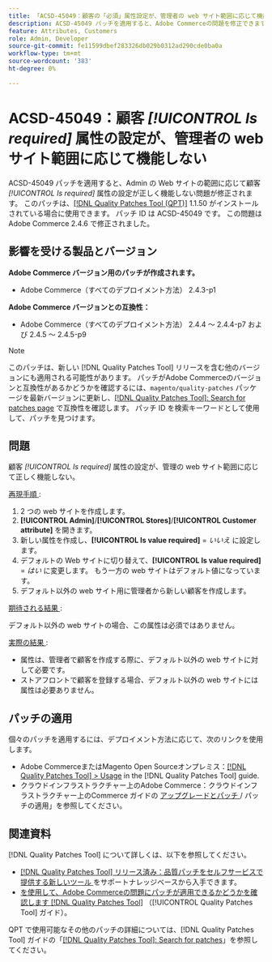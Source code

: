```yaml
---
title: 「ACSD-45049：顧客の「必須」属性設定が、管理者の web サイト範囲に応じて機能しない」
description: ACSD-45049 パッチを適用すると、Adobe Commerceの問題を修正できます。この問題では、管理者の Web サイトの範囲に応じて顧客の「[!UICONTROL Is required]」属性が適切に上書きされません。
feature: Attributes, Customers
role: Admin, Developer
source-git-commit: fe11599dbef283326db029b0312ad290cde0ba0a
workflow-type: tm+mt
source-wordcount: '383'
ht-degree: 0%

---
```


# ACSD-45049：顧客 *[!UICONTROL Is required]* 属性の設定が、管理者の web サイト範囲に応じて機能しない

ACSD-45049 パッチを適用すると、Admin の Web サイトの範囲に応じて顧客 *[!UICONTROL Is required]* 属性の設定が正しく機能しない問題が修正されます。 このパッチは、[[!DNL Quality Patches Tool (QPT)]](/help/tools/quality-patches-tool/usage.md) 1.1.50 がインストールされている場合に使用できます。 パッチ ID は ACSD-45049 です。 この問題はAdobe Commerce 2.4.6 で修正されました。

## 影響を受ける製品とバージョン

**Adobe Commerce バージョン用のパッチが作成されます。**

* Adobe Commerce（すべてのデプロイメント方法） 2.4.3-p1

**Adobe Commerce バージョンとの互換性：**

* Adobe Commerce（すべてのデプロイメント方法） 2.4.4 ～ 2.4.4-p7 および 2.4.5 ～ 2.4.5-p9

>[!NOTE]
>
>このパッチは、新しい [!DNL Quality Patches Tool] リリースを含む他のバージョンにも適用される可能性があります。 パッチがAdobe Commerceのバージョンと互換性があるかどうかを確認するには、`magento/quality-patches` パッケージを最新バージョンに更新し、[[!DNL Quality Patches Tool]: Search for patches page](https://experienceleague.adobe.com/tools/commerce-quality-patches/index.html) で互換性を確認します。 パッチ ID を検索キーワードとして使用して、パッチを見つけます。

## 問題

顧客 *[!UICONTROL Is required]* 属性の設定が、管理の web サイト範囲に応じて正しく機能しない。

<u> 再現手順 </u>:

1. 2 つの web サイトを作成します。
1. **[!UICONTROL Admin]**/**[!UICONTROL Stores]**/**[!UICONTROL Customer attribute]** を開きます。
1. 新しい属性を作成し、**[!UICONTROL Is value required]** = *いいえ* に設定します。
1. デフォルトの Web サイトに切り替えて、**[!UICONTROL Is value required]** = *はい* に変更します。 もう一方の web サイトはデフォルト値になっています。
1. デフォルト以外の web サイト用に管理者から新しい顧客を作成します。

<u> 期待される結果 </u>:

デフォルト以外の web サイトの場合、この属性は必須ではありません。

<u> 実際の結果 </u>:

* 属性は、管理者で顧客を作成する際に、デフォルト以外の web サイトに対して必要です。
* ストアフロントで顧客を登録する場合、デフォルト以外の web サイトには属性は必要ありません。

## パッチの適用

個々のパッチを適用するには、デプロイメント方法に応じて、次のリンクを使用します。

* Adobe CommerceまたはMagento Open Sourceオンプレミス：[[!DNL Quality Patches Tool] > Usage](/help/tools/quality-patches-tool/usage.md) in the [!DNL Quality Patches Tool] guide.
* クラウドインフラストラクチャー上のAdobe Commerce：クラウドインフラストラクチャー上のCommerce ガイドの [ アップグレードとパッチ ](https://experienceleague.adobe.com/docs/commerce-cloud-service/user-guide/develop/upgrade/apply-patches.html)/ パッチの適用」を参照してください。

## 関連資料

[!DNL Quality Patches Tool] について詳しくは、以下を参照してください。

* [[!DNL Quality Patches Tool]  リリース済み：品質パッチをセルフサービスで提供する新しいツール ](https://experienceleague.adobe.com/en/docs/commerce-knowledge-base/kb/announcements/commerce-announcements/magento-quality-patches-released-new-tool-to-self-serve-quality-patches) をサポートナレッジベースから入手できます。
* [ を使用して、Adobe Commerceの問題にパッチが適用できるかどうかを確認します  [!DNL Quality Patches Tool]](/help/tools/quality-patches-tool/patches-available-in-qpt/check-patch-for-magento-issue-with-magento-quality-patches.md) （[!UICONTROL Quality Patches Tool] ガイド）。


QPT で使用可能なその他のパッチの詳細については、[!DNL Quality Patches Tool] ガイドの「[[!DNL Quality Patches Tool]: Search for patches](https://experienceleague.adobe.com/tools/commerce-quality-patches/index.html)」を参照してください。
